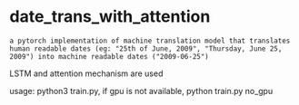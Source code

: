 # date_trans_with_attention
    a pytorch implementation of machine translation model that translates human readable dates (eg: "25th of June, 2009", "Thursday, June 25, 2009") into machine readable dates ("2009-06-25")
LSTM and attention mechanism are used

usage:
    python3 train.py, if gpu is not available, python train.py no_gpu

